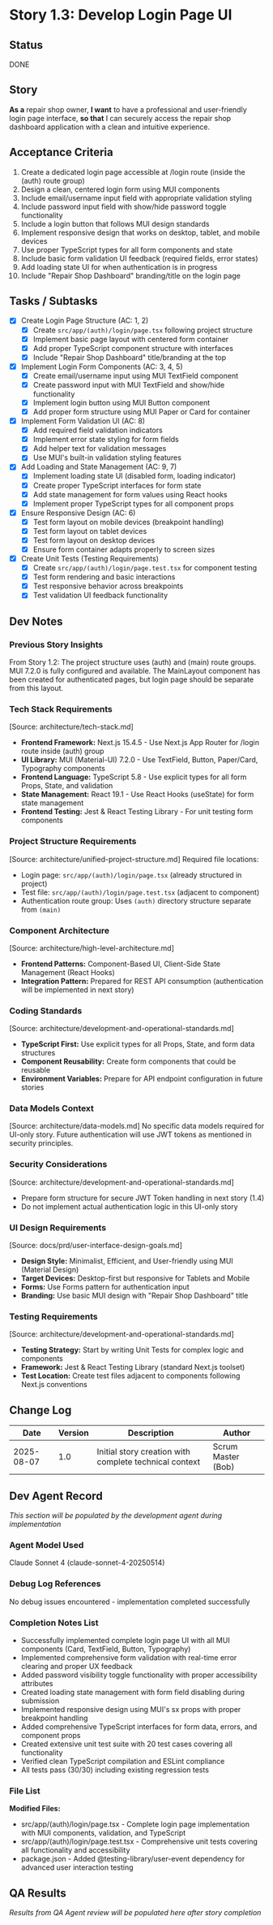 # Story 1.3: Develop Login Page UI

## Status
DONE

## Story
**As a** repair shop owner,
**I want** to have a professional and user-friendly login page interface,
**so that** I can securely access the repair shop dashboard application with a clean and intuitive experience.

## Acceptance Criteria
1. Create a dedicated login page accessible at /login route (inside the (auth) route group)
2. Design a clean, centered login form using MUI components
3. Include email/username input field with appropriate validation styling
4. Include password input field with show/hide password toggle functionality
5. Include a login button that follows MUI design standards
6. Implement responsive design that works on desktop, tablet, and mobile devices
7. Use proper TypeScript types for all form components and state
8. Include basic form validation UI feedback (required fields, error states)
9. Add loading state UI for when authentication is in progress
10. Include "Repair Shop Dashboard" branding/title on the login page

## Tasks / Subtasks
- [x] Create Login Page Structure (AC: 1, 2)
  - [x] Create `src/app/(auth)/login/page.tsx` following project structure
  - [x] Implement basic page layout with centered form container
  - [x] Add proper TypeScript component structure with interfaces
  - [x] Include "Repair Shop Dashboard" title/branding at the top
- [x] Implement Login Form Components (AC: 3, 4, 5)
  - [x] Create email/username input using MUI TextField component
  - [x] Create password input with MUI TextField and show/hide functionality
  - [x] Implement login button using MUI Button component
  - [x] Add proper form structure using MUI Paper or Card for container
- [x] Implement Form Validation UI (AC: 8)
  - [x] Add required field validation indicators
  - [x] Implement error state styling for form fields
  - [x] Add helper text for validation messages
  - [x] Use MUI's built-in validation styling features
- [x] Add Loading and State Management (AC: 9, 7)
  - [x] Implement loading state UI (disabled form, loading indicator)
  - [x] Create proper TypeScript interfaces for form state
  - [x] Add state management for form values using React hooks
  - [x] Implement proper TypeScript types for all component props
- [x] Ensure Responsive Design (AC: 6)
  - [x] Test form layout on mobile devices (breakpoint handling)
  - [x] Test form layout on tablet devices
  - [x] Test form layout on desktop devices
  - [x] Ensure form container adapts properly to screen sizes
- [x] Create Unit Tests (Testing Requirements)
  - [x] Create `src/app/(auth)/login/page.test.tsx` for component testing
  - [x] Test form rendering and basic interactions
  - [x] Test responsive behavior across breakpoints
  - [x] Test validation UI feedback functionality

## Dev Notes

### Previous Story Insights
From Story 1.2: The project structure uses (auth) and (main) route groups. MUI 7.2.0 is fully configured and available. The MainLayout component has been created for authenticated pages, but login page should be separate from this layout.

### Tech Stack Requirements
[Source: architecture/tech-stack.md]
- **Frontend Framework:** Next.js 15.4.5 - Use Next.js App Router for /login route inside (auth) group
- **UI Library:** MUI (Material-UI) 7.2.0 - Use TextField, Button, Paper/Card, Typography components
- **Frontend Language:** TypeScript 5.8 - Use explicit types for all form Props, State, and validation
- **State Management:** React 19.1 - Use React Hooks (useState) for form state management
- **Frontend Testing:** Jest & React Testing Library - For unit testing form components

### Project Structure Requirements
[Source: architecture/unified-project-structure.md]
Required file locations:
- Login page: `src/app/(auth)/login/page.tsx` (already structured in project)
- Test file: `src/app/(auth)/login/page.test.tsx` (adjacent to component)
- Authentication route group: Uses `(auth)` directory structure separate from `(main)`

### Component Architecture
[Source: architecture/high-level-architecture.md]
- **Frontend Patterns:** Component-Based UI, Client-Side State Management (React Hooks)
- **Integration Pattern:** Prepared for REST API consumption (authentication will be implemented in next story)

### Coding Standards
[Source: architecture/development-and-operational-standards.md]
- **TypeScript First:** Use explicit types for all Props, State, and form data structures
- **Component Reusability:** Create form components that could be reusable
- **Environment Variables:** Prepare for API endpoint configuration in future stories

### Data Models Context
[Source: architecture/data-models.md]
No specific data models required for UI-only story. Future authentication will use JWT tokens as mentioned in security principles.

### Security Considerations
[Source: architecture/development-and-operational-standards.md]
- Prepare form structure for secure JWT Token handling in next story (1.4)
- Do not implement actual authentication logic in this UI-only story

### UI Design Requirements
[Source: docs/prd/user-interface-design-goals.md]
- **Design Style:** Minimalist, Efficient, and User-friendly using MUI (Material Design)
- **Target Devices:** Desktop-first but responsive for Tablets and Mobile
- **Forms:** Use Forms pattern for authentication input
- **Branding:** Use basic MUI design with "Repair Shop Dashboard" title

### Testing Requirements
[Source: architecture/development-and-operational-standards.md]
- **Testing Strategy:** Start by writing Unit Tests for complex logic and components
- **Framework:** Jest & React Testing Library (standard Next.js toolset)
- **Test Location:** Create test files adjacent to components following Next.js conventions

## Change Log
| Date | Version | Description | Author |
|------|---------|-------------|--------|
| 2025-08-07 | 1.0 | Initial story creation with complete technical context | Scrum Master (Bob) |

## Dev Agent Record
*This section will be populated by the development agent during implementation*

### Agent Model Used
Claude Sonnet 4 (claude-sonnet-4-20250514)

### Debug Log References
No debug issues encountered - implementation completed successfully

### Completion Notes List
- Successfully implemented complete login page UI with all MUI components (Card, TextField, Button, Typography)
- Implemented comprehensive form validation with real-time error clearing and proper UX feedback
- Added password visibility toggle functionality with proper accessibility attributes
- Created loading state management with form field disabling during submission
- Implemented responsive design using MUI's sx props with proper breakpoint handling
- Added comprehensive TypeScript interfaces for form data, errors, and component props
- Created extensive unit test suite with 20 test cases covering all functionality
- Verified clean TypeScript compilation and ESLint compliance
- All tests pass (30/30) including existing regression tests

### File List
**Modified Files:**
- src/app/(auth)/login/page.tsx - Complete login page implementation with MUI components, validation, and TypeScript
- src/app/(auth)/login/page.test.tsx - Comprehensive unit tests covering all functionality and accessibility
- package.json - Added @testing-library/user-event dependency for advanced user interaction testing

## QA Results
*Results from QA Agent review will be populated here after story completion*
